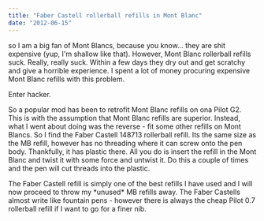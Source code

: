 ```yaml
---
title: "Faber Castell rollerball refills in Mont Blanc"
date: "2012-06-15"
---
```


so I am a big fan of Mont Blancs, because you know... they are shit expensive (yup, I'm shallow like that). However, Mont Blanc rollerball refills suck. Really, really suck. Within a few days they dry out and get scratchy and give a horrible experience. I spent a lot of money procuring expensive Mont Blanc refills with this problem.

Enter hacker.

So a popular mod has been to retrofit Mont Blanc refills on ona Pilot G2. This is with the assumption that Mont Blanc refills are superior. Instead, what I went about doing was the reverse - fit some other refills on Mont Blancs. So I find the Faber Castell 148713 rollerball refill. Its the same size as the MB refill, however has no threading where it can screw onto the pen body. Thankfully, it has plastic there. All you do is insert the refill in the Mont Blanc and twist it with some force and untwist it. Do this a couple of times and the pen will cut threads into the plastic.

The Faber Castell refill is simply one of the best refills I have used and I will now proceed to throw my \*unused\* MB refills away. The Faber Castells almost write like fountain pens - however there is always the cheap Pilot 0.7 rollerball refill if I want to go for a finer nib.
